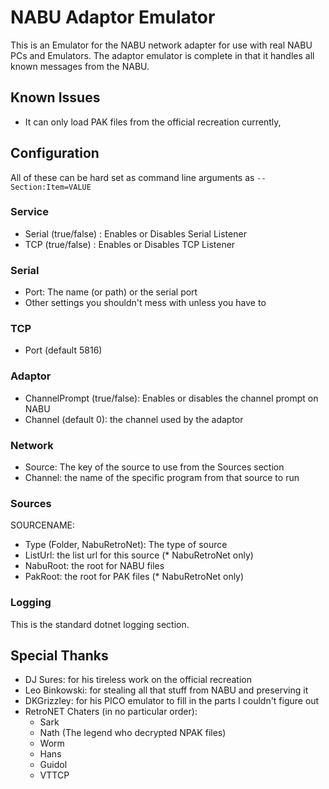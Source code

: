 ﻿# NABU Adaptor Emulator

This is an Emulator for the NABU network adapter for use with real NABU PCs and Emulators.
The adaptor emulator is complete in that it handles all known messages from the NABU.

## Known Issues

- It can only load PAK files from the official recreation currently, 

## Configuration

All of these can be hard set as command line arguments as `--Section:Item=VALUE`

### Service

- Serial (true/false) : Enables or Disables Serial Listener
- TCP (true/false) : Enables or Disables TCP Listener

### Serial

- Port: The name (or path) or the serial port
- Other settings you shouldn't mess with unless you have to

### TCP

- Port (default 5816)

### Adaptor

- ChannelPrompt (true/false): Enables or disables the channel prompt on NABU
- Channel (default 0): the channel used by the adaptor

### Network

- Source: The key of the source to use from the Sources section
- Channel: the name of the specific program from that source to run

### Sources

SOURCENAME:

- Type (Folder, NabuRetroNet): The type of source
- ListUrl: the list url for this source (* NabuRetroNet only)
- NabuRoot: the root for NABU files
- PakRoot: the root for PAK files (* NabuRetroNet only)

### Logging

This is the standard dotnet logging section.

## Special Thanks

- DJ Sures: for his tireless work on the official recreation
- Leo Binkowski: for stealing all that stuff from NABU and preserving it
- DKGrizzley: for his PICO emulator to fill in the parts I couldn't figure out
- RetroNET Chaters (in no particular order):
  - Sark
  - Nath (The legend who decrypted NPAK files)
  - Worm
  - Hans
  - Guidol
  - VTTCP
